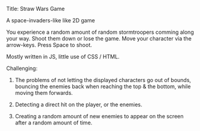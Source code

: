 Title: Straw Wars Game

A space-invaders-like like 2D game

You experience a random amount of random stormtroopers comming along your way. 
Shoot them down or lose the game.
Move your character via the arrow-keys. Press Space to shoot.


Mostly written in JS, little use of CSS / HTML.



Challenging:

1. The problems of not letting the displayed characters go out of bounds, bouncing the enemies back when reaching the top & the bottom,
   while moving them forwards.
  
2. Detecting a direct hit on the player, or the enemies.

3. Creating a random amount of new enemies to appear on the screen after a random amount of time.

